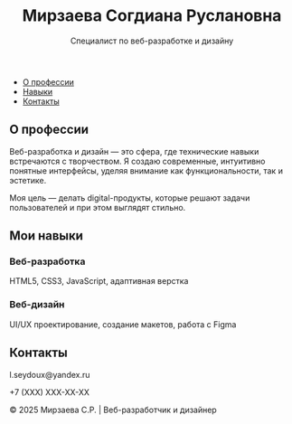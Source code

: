 <header>
<div>
<h1>Мирзаева Согдиана Руслановна</h1>
<p>Специалист по веб-разработке и дизайну</p>
</div>
</header><nav>
<div>
<ul>
<li><a href="#about">О профессии</a></li>
<li><a href="#skills">Навыки</a></li>
<li><a href="#contact">Контакты</a></li>
</ul>
</div>
</nav>
<section>
<div>
<h2>О профессии</h2>
<p>Веб-разработка и дизайн &mdash; это сфера, где технические навыки встречаются с творчеством. Я создаю современные, интуитивно понятные интерфейсы, уделяя внимание как функциональности, так и эстетике.</p>
<p>Моя цель &mdash; делать digital-продукты, которые решают задачи пользователей и при этом выглядят стильно.</p>
</div>
</section>
<section>
<div>
<h2>Мои навыки</h2>
<div>
<div>
<h3>Веб-разработка</h3>
<p>HTML5, CSS3, JavaScript, адаптивная верстка</p>
</div>
<div>
<h3>Веб-дизайн</h3>
<p>UI/UX проектирование, создание макетов, работа с Figma</p>
</div>
<div>
<div>
<h2>Контакты</h2>
<div>
<p>l.seydoux@yandex.ru</p>
<p>+7 (XXX) XXX-XX-XX</p>
</div>
</div>
</div>
</div>
</div>
</section>
<footer>
<div>
<p>&copy; 2025 Мирзаева С.Р. | Веб-разработчик и дизайнер</p>
</div>
</footer>
